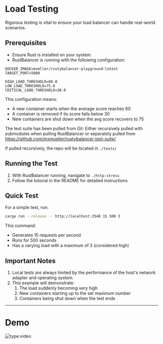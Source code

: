 # Load Testing
Rigorous testing is vital to ensure your load balancer can handle real-world scenarios.

## Prerequisites

- Ensure Rust is installed on your system.
- RustBalancer is running with the following configuration:
```
DOCKER_IMAGE=mxmller/rustybalancer-playground:latest
TARGET_PORT=5000
```
```
HIGH_LOAD_THRESHOLD=60.0
LOW_LOAD_THRESHOLD=75.0
CRITICAL_LOAD_THRESHOLD=30.0
```

This configuration means: <br>
- A new container starts when the average score reaches 60 <br>
- A container is removed if its score falls below 30 <br>
- New containers are shut down when the avg score recovers to 75

The test suite has been pulled from Git:
   Either recursively pulled with submodules when pulling RustBalancer or separately pulled from https://github.com/mxmueller/rustybalancer-test-suite/

If pulled recursively, the repo will be located in `./tests/`

## Running the Test

1. With RustBalancer running, navigate to `./http-stress`
2. Follow the tutorial in the README for detailed instructions

## Quick Test

For a simple test, run:

```bash
cargo run --release -- http://localhost:2548 15 500 3
```

This command:
- Generates 15 requests per second
- Runs for 500 seconds
- Has a varying load with a maximum of 3 (considered high)

## Important Notes
<ol>
  <li>Local tests are always limited by the performance of the host's network adapter and operating system.</li>
  <li>This example will demonstrate:
    <ol>
      <li>The load suddenly becoming very high</li>
      <li>New containers starting up to the set maximum number</li>
      <li>Containers being shut down when the test ends</li>
    </ol>
  </li>
</ol>

---

# Demo
![type:video](https://www.youtube.com/embed/R8HqdfwrEWU)